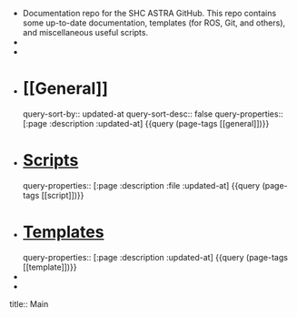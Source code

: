 - Documentation repo for the SHC ASTRA GitHub. This repo contains some up-to-date documentation, templates (for ROS, Git, and others), and miscellaneous useful scripts.
-
-
- # [[General]]
  query-sort-by:: updated-at
  query-sort-desc:: false
  query-properties:: [:page :description :updated-at]
  {{query (page-tags [[general]])}}
- # [Scripts]([[Script]])
  query-properties:: [:page :description :file :updated-at]
  {{query (page-tags [[script]])}}
- # [Templates]([[Template]])
  query-properties:: [:page :description :updated-at]
  {{query (page-tags [[template]])}}
-
-
title:: Main
